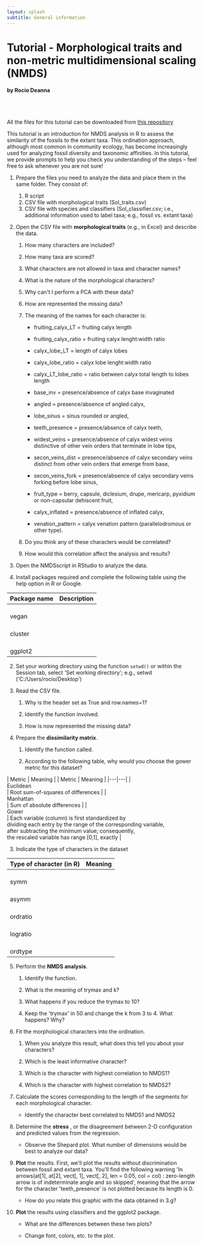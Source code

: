 ```yaml
---
layout: splash
subtitle: General information
---
```


# Tutorial - Morphological traits and non-metric multidimensional scaling (NMDS)

#### by Rocio Deanna  
 
  <br/><br/>

All the files for this tutorial can be downloaded from [this repository](https://github.com/rociodeanna/Paleobotany-and-divergence-time-estimates-using-RevBayes)

This tutorial is an introduction for NMDS analysis in R to assess the similarity of the fossils to the extant taxa. This ordination approach, although most common in community ecology, has become increasingly used for analyzing fossil diversity and taxonomic affinities. In this tutorial, we provide prompts to help you check you understanding of the steps – feel free to ask whenever you are not sure!

1. Prepare the files you need to analyze the data and place them in the same folder. They consist of:
    1. R script
    2. CSV file with morphological traits (Sol\_traits.csv)
    3. CSV file with species and classifiers (Sol\_classifier.csv; i.e., additional information used to label taxa; e.g., fossil vs. extant taxa)

1. Open the CSV file with **morphological traits** (e.g., in Excel) and describe the data.

    1. How many characters are included?

    2. How many taxa are scored?

    3. What characters are not allowed in taxa and character names?

    4. What is the nature of the morphological characters?

    5. Why can't I perform a PCA with these data?

    6. How are represented the missing data?

    7.  The meaning of the names for each character is:

        - fruiting\_calyx\_LT = fruiting calyx length

        - fruiting\_calyx\_ratio = fruiting calyx lenght:width ratio

        - calyx\_lobe\_LT = length of calyx lobes

        - calyx\_lobe\_ratio = calyx lobe lenght:width ratio

        - calyx\_LT\_lobe\_ratio = ratio between calyx total length to lobes length

        - base\_inv = presence/absence of calyx base invaginated

        - angled = presence/absence of angled calyx,

        - lobe\_sinus = sinus rounded or angled,

        - teeth\_presence = presence/absence of calyx teeth,

        - widest\_veins = presence/absence of calyx widest veins distinctive of other vein orders that terminate in lobe tips,

        - secon\_veins\_dist = presence/absence of calyx secondary veins distinct from other vein orders that emerge from base,

        - secon\_veins\_fork = presence/absence of calyx secondary veins forking before lobe sinus,

        - fruit\_type = berry, capsule, diclesium, drupe, mericarp, pyxidium or non-capsular dehiscent fruit,

        - calyx\_inflated = presence/absence of inflated calyx,

        - venation\_pattern = calyx venation pattern (parallelodromous or other type).

    8. Do you think any of these characters would be correlated?

    9. How would this correlation affect the analysis and results?

3. Open the NMDSscript in RStudio to analyze the data.

  1. Install packages required and complete the following table using the help option in R or Google.

| Package name      	| Description 	|
|-------------------	|-------------	|
|  <br>vegan<br>    	|             	|
|  <br>cluster<br>  	|             	|
|  <br>ggplot2<br>  	|             	|


  2. Set your working directory using the function `setwd()` or within the Session tab, select &#39;Set working directory&#39;; e.g., setwd (&#39;C:/Users/rocio/Desktop&#39;)

  3. Read the CSV file.

      1. Why is the header set as True and row.names=1?

      2. Identify the function involved.

      3. How is now represented the missing data?

  4. Prepare the **dissimilarity matrix**.

      1. Identify the function called.

      2. According to the following table, why would you choose the gower metric for this dataset?

| Metric              	| Meaning                                                                                                                                                                                                                              	|
| Metric | Meaning |
|---|---|
|  <br>Euclidean<br>  | Root sum-of-squares of differences |
|  <br>Manhattan<br>  | Sum of absolute differences |
|  <br>Gower<br>  | Each variable (column) is first standardized by  <br>dividing each entry by the range of the corresponding variable,   <br>after subtracting the minimum value; consequently,   <br>the rescaled variable has range [0,1], exactly   |  
 
  3. Indicate the type of characters in the dataset

| Type of character (in R) | Meaning |
|---|---|
|  <br>symm<br>  |   |
|  <br>asymm<br>  |   |
|  <br>ordratio<br>  |   |
|  <br>logratio<br>  |   |
|  <br>ordtype<br>  |   |

  5. Perform the **NMDS analysis**.
      1. Identify the function.

      2. What is the meaning of trymax and k?

      3. What happens if you reduce the trymax to 10?

      4. Keep the &#39;trymax&#39; in 50 and change the k from 3 to 4. What happens? Why?

  6. Fit the morphological characters into the ordination.
      1. When you analyze this result, what does this tell you about your characters?

      2. Which is the least informative character?

      3. Which is the character with highest correlation to NMDS1?

      4. Which is the character with highest correlation to NMDS2?

  7. Calculate the scores corresponding to the length of the segments for each morphological character.
  
      - Identify the character best correlated to NMDS1 and NMDS2

  8. Determine the **stress** , or the disagreement between 2-D configuration and predicted values from the regression.
     
      - Observe the Shepard plot. What number of dimensions would be best to analyze our data?

  9. **Plot** the results. First, we&#39;ll plot the results without discrimination between fossil and extant taxa. You&#39;ll find the following warning &#39;In arrows(at[1], at[2], vect[, 1], vect[, 2], len = 0.05, col = col) : zero-length arrow is of indeterminate angle and so skipped&#39;, meaning that the arrow for the character &#39;teeth\_presence&#39; is not plotted because its length is 0.
      - How do you relate this graphic with the data obtained in 3.g?

  10. **Plot** the results using classifiers and the ggplot2 package.
      - What are the differences between these two plots?

      - Change font, colors, etc. to the plot.
